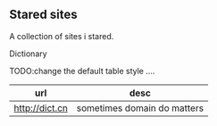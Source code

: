 ## Stared sites

A collection of sites i stared.

Dictionary

TODO:change the default table style .... 

| url | desc |
| --- | ---- |
| http://dict.cn | sometimes domain do matters |